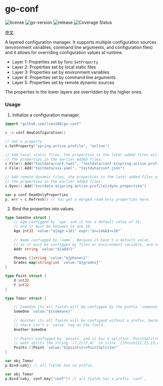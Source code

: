 # go-conf

<div>
 <img src="https://img.shields.io/github/license/lvan100/go-conf" alt="license"/>
 <img src="https://img.shields.io/github/go-mod/go-version/lvan100/go-conf" alt="go-version"/>
 <img src="https://img.shields.io/github/v/release/lvan100/go-conf?include_prereleases" alt="release"/>
 <img src='https://coveralls.io/repos/github/lvan100/go-conf/badge.svg?branch=main' alt='Coverage Status' />
</div>

[中文](README_CN.md)

A layered configuration manager. It supports multiple configuration sources
(environment variables, command line arguments, and configuration files) and
it allows for overriding configuration values at runtime.

- Layer 1: Properties set by func `SetProperty`
- Layer 2: Properties set by local static files
- Layer 3: Properties set by environment variables
- Layer 4: Properties set by command line arguments
- Layer 5: Properties set by remote dynamic sources

The properties in the lower layers are overridden by the higher ones.

### Usage

1. Initialize a configuration manager.

```go
import "github.com/lvan100/go-conf"

c := conf.NewConfiguration()

// Set a property
c.SetProperty("spring.active.profile", "online")

// Add local static files, the properties in the later added files will override
// the properties in the earlier added files.
c.File().Add("testdata/conf.toml", "testdata/conf-${spring.active.profile}.yaml")
c.File().Add("testdata/xxx.yaml", "testdata/conf.json")

// Add remote dynamic files, the properties in the later added files will override
// the properties in the earlier added files.
c.Dync().Add("testdata-${spring.active.profile}/dync.properties")

var p conf.ReadOnlyProperties
p, err = c.Refresh() // You get a merged read-only properties here.
```

2. Bind the properties into values.

```go
type SomeOne struct {
    // Age configged by `age` and it has a default value of 16,
    // and it must be between 14 and 18.
    Age int32 `value:"${age:=16}" expr:"$>=14&&$<=18"`
    
    // Name configged by `name`. Because it hasn't a default value,
    // so it must be configged by files or environment variable, and so on.
    Addr string `value:"${addr}"`
    
    Phones []string `value:"${phones}"`
    Grades map[string]int `value:"${grades}"`
}

type Point struct {
	X int32
	Y int32
}

type Tomor struct {

    // SomeOne its all fields will be configged by the prefix `someone`. 
    SomeOne `value:"${someone}"`
    
    // Another its all fields will be configged without a prefix, because
    // there isn't a `value` tag on the field. 
    Another SomeOne
    
    // Points configged by `points` and it has a splitter `PointSplitter`
    // waht splits the string `(1,2)(3,4)` to slice `[]Point{{1,2},{3,4}}`.
    Points []Point `value:"${points}>>PointSplitter"`
}

var obj Tomor
p.Bind(&obj) // all fields has no prefix.

var obj Tomor
p.Bind(&obj, conf.Key("conf")) // all fields has a prefix `conf`.
```
